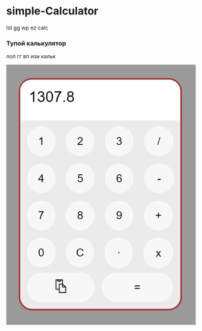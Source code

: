 # simple-Calculator
lol gg wp ez calc

### Тупой калькулятор
лол гг вп изи кальк

![App](Калькулятор/image.png) 
